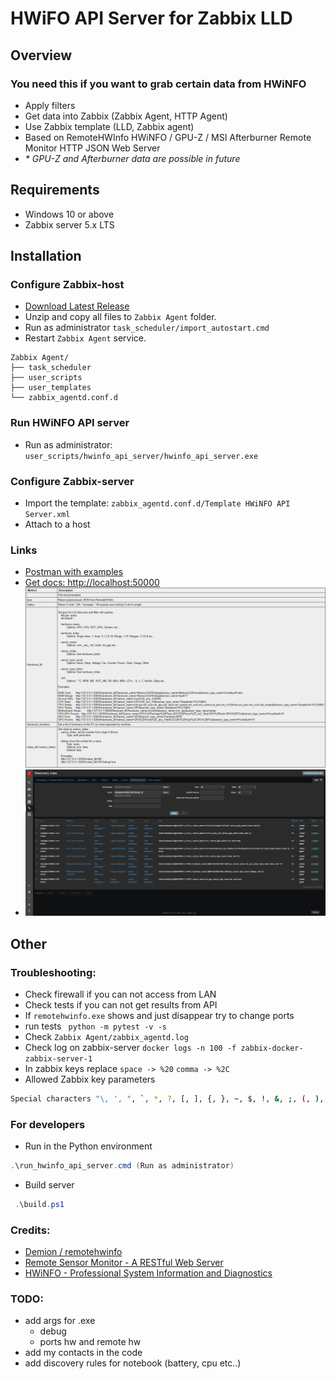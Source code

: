 # HWiFO API Server for Zabbix LLD

## Overview

### You need this if you want to grab certain data from HWiNFO

- Apply filters
- Get data into Zabbix (Zabbix Agent, HTTP Agent)
- Use Zabbix template (LLD, Zabbix agent)
- Based on RemoteHWInfo HWiNFO / GPU-Z / MSI Afterburner Remote Monitor HTTP JSON Web Server
- _* GPU-Z and Afterburner data are possible in future_

## Requirements

- Windows 10 or above
- Zabbix server 5.x LTS

## Installation

### Configure Zabbix-host

- [Download Latest Release](https://github.com/anklav24/remotehwinfo-zabbix-integration/releases/latest/download/hwinfo_api_server.zip)
- Unzip and copy all files to `Zabbix Agent` folder.
- Run as administrator `task_scheduler/import_autostart.cmd`
- Restart `Zabbix Agent` service.

```
Zabbix Agent/
├── task_scheduler
├── user_scripts
├── user_templates
└── zabbix_agentd.conf.d
```

### Run HWiNFO API server

- Run as administrator: `user_scripts/hwinfo_api_server/hwinfo_api_server.exe`

### Configure Zabbix-server

- Import the template: `zabbix_agentd.conf.d/Template HWiNFO API Server.xml`
- Attach to a host

### Links

- [Postman with examples](https://www.postman.com/martian-trinity-608894/workspace/postman-examples-public/request/14292201-2ee88739-c654-47c0-99f3-e738500304a8)
- [Get docs: http://localhost:50000](http://localhost:50000)
  ![](docs/docs.png)
- ![](docs/zabbix_discovery.png)

## Other

### Troubleshooting:

- Check firewall if you can not access from LAN
- Check tests if you can not get results from API
- If `remotehwinfo.exe` shows and just disappear try to change ports
- run tests ` python -m pytest -v -s`
- Check `Zabbix Agent/zabbix_agentd.log`
- Check log on zabbix-server `docker logs -n 100 -f zabbix-docker-zabbix-server-1`
- In zabbix keys replace `space -> %20` `comma -> %2C`
- Allowed Zabbix key parameters

```bash
Special characters "\, ', ", `, *, ?, [, ], {, }, ~, $, !, &, ;, (, ), <, >, |, #, @, 0x0a" are not allowed in the parameters.
```

### For developers

- Run in the Python environment

```powershell or cmd
.\run_hwinfo_api_server.cmd (Run as administrator)
```

- Build server

```powershell or cmd
 .\build.ps1
```

### Credits:

- [Demion / remotehwinfo](https://github.com/Demion/remotehwinfo)
- [Remote Sensor Monitor - A RESTful Web Server](https://www.hwinfo.com/forum/threads/introducing-remote-sensor-monitor-a-restful-web-server.1025/)
- [HWiNFO - Professional System Information and Diagnostics](https://www.hwinfo.com/)

### TODO:

- add args for .exe
    - debug
    - ports hw and remote hw
- add my contacts in the code
- add discovery rules for notebook (battery, cpu etc..)
